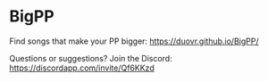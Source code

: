# BigPP
Find songs that make your PP bigger: https://duovr.github.io/BigPP/

Questions or suggestions? Join the Discord: https://discordapp.com/invite/Qf6KKzd
